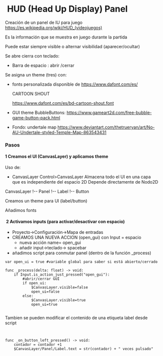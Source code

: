#  HUD (Head Up Display) Panel 

Creación de un panel de IU para juego https://es.wikipedia.org/wiki/HUD_(videojuegos)

Es la información que se muestra en juego durante la partida 

Puede estar siempre visible o alternar visibilidad (aparecer/ocultar)


Se abre cierra con teclado:

* Barra de espacio : abrir /cerrar

Se asigna un theme (tres) con: 

- fonts personalizada  disponible de https://www.dafont.com/es/

  CARTOON SHOUT

  https://www.dafont.com/es/bd-cartoon-shout.font

- GUI theme BubbleButtons: https://www.gameart2d.com/free-bubble-game-button-pack.html

- Fondo: undertale map https://www.deviantart.com/thetrueryan/art/No-AU-Undertale-styled-Temple-Map-863543431





### Pasos 

#### 1 Creamos el UI (CanvasLayer) y aplicamos theme 




Uso de: 

* CanvasLayer
  Control>CanvasLayer
  Almacena todo el UI en una capa que es independiente del espacio 2D
  Depende directamente de Nodo2D

CanvasLayer
!-- Panel 
  !-- Label
  !-- Button 


Creamos un theme para UI (label/button)

Añadimos fonts 





####  2 Activamos inputs (para activar/desactivar con espacio)

- Proyecto->Configuración->Mapa de entradas 
- CREAMOS UNA NUEVA ACCION (open_gui) con Input = espacio
  - nueva acción name= open_gui
  - añadir input->teclado-> spacebar
- añadimos script para conmutar panel (dentro de la función _process)

```
var open_ui = true #variable global para saber si está abierto/cerrado

func _process(delta: float) -> void:
	if Input.is_action_just_pressed("open_gui"):
		#abrir/cerrar GUI
		if open_ui:
			$CanvasLayer.visible=false
			open_ui=false
		else:
			$CanvasLayer.visible=true
			open_ui=true


```



Tambien se pueden modificar el contenido de una etiqueta label desde script 

```


func _on_button_left_pressed() -> void:
	contador = contador +1 
	$CanvasLayer/Panel/Label.text = str(contador) + " veces pulsado"
	

```
